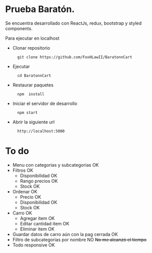 # Prueba Baratón.

Se encuentra desarrollado con ReactJs, redux, bootstrap y styled components.

Para ejecutar en localhost

- Clonar repositorio 

        git clone https://github.com/FoxHLawII/BaratonnCart 

- Ejecutar 

        cd BaratonnCart 

- Restaurar paquetes 

        npm  install

- Iniciar el servidor de desarrollo

        npm start
        
- Abrir la siguiente url
        
        http://localhost:5000


# To do


- Menu con categorias y subcategorias			OK
- Filtros						OK
	- Disponibilidad				OK
	- Rango precios					OK
	- Stock						OK
- Ordenar						OK
	- Precio					OK
	- Disponibilidad				OK
	- Stock						OK
- Carro							OK
	- Agregar item					OK
	- Editar cantidad item				OK
	- Eliminar item					OK
- Guardar datos de carro aún con la pag cerrada		OK
- Filtro de subcategorias por nombre			NO ~~No me alcanzó el tiempo~~
- Todo responsive					OK

